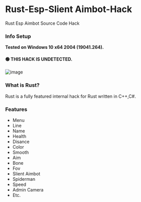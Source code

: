 # Rust-Esp-Slient Aimbot-Hack
Rust Esp Aimbot Source Code Hack

### Info Setup
**Tested on Windows 10 x64 2004 (19041.264).**

#### 🟢 THIS HACK IS UNDETECTED.
![image](https://user-images.githubusercontent.com/96410571/147380559-cddfbbd6-de45-4043-bbbf-36dfee5cf64b.png)


### What is Rust?

Rust is a fully featured internal hack for Rust  written in C++,C#.

### Features
* Menu
* Line
* Name
* Health
* Disance
* Color
* Smooth
* Aim
* Bone
* Fov
* Slient Aimbot
* Spiderman
* Speed
* Admin Camera
* Etc.

